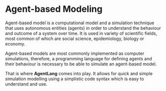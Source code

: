 # Agent-based Modeling

Agent-based model is a computational model and a simulation technique that uses autonomous entities (agents) in order to understand the behaviour and outcome of a system over time. It is used in variety of scientific fields, most common of which are social science, epidemiology, biology or economy.

Agent-based models are most commonly implemented as computer simulations, therefore, a programming language for defining agents and their behaviour is necessary to be able to simulate an agent-based model.

That is where **AgentLang** comes into play. It allows for quick and simple simulation modelling using a simplistic code syntax which is easy to understand and use.